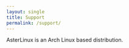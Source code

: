 ```yaml
---
layout: single
title: Support
permalink: /support/
---
```



AsterLinux is an Arch Linux based distribution.
